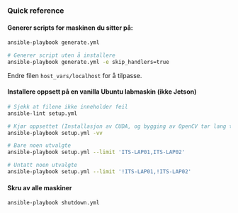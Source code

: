 ### Quick reference

#### Generer scripts for maskinen du sitter på:
```bash
ansible-playbook generate.yml

# Generer script uten å installere
ansible-playbook generate.yml -e skip_handlers=true
```
Endre filen `host_vars/localhost` for å tilpasse.

#### Installere oppsett på en vanilla Ubuntu labmaskin (ikke Jetson)

```bash
# Sjekk at filene ikke inneholder feil
ansible-lint setup.yml

# Kjør oppsettet (Installasjon av CUDA, og bygging av OpenCV tar lang tid)
ansible-playbook setup.yml -vv

# Bare noen utvalgte
ansible-playbook setup.yml --limit 'ITS-LAP01,ITS-LAP02'

# Untatt noen utvalgte
ansible-playbook setup.yml --limit '!ITS-LAP01,!ITS-LAP02'
```

#### Skru av alle maskiner

```bash
ansible-playbook shutdown.yml
```
